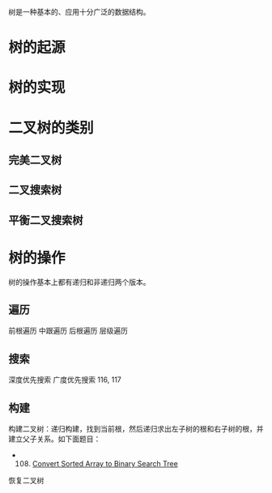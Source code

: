 树是一种基本的、应用十分广泛的数据结构。

# 树的起源


# 树的实现


# 二叉树的类别

## 完美二叉树

## 二叉搜索树

## 平衡二叉搜索树

# 树的操作

树的操作基本上都有递归和非递归两个版本。

## 遍历

前根遍历
中跟遍历
后根遍历
层级遍历

## 搜索

深度优先搜索
广度优先搜索
116, 117

## 构建

构建二叉树：递归构建，找到当前根，然后递归求出左子树的根和右子树的根，并建立父子关系。如下面题目：

* 108. [Convert Sorted Array to Binary Search Tree](https://leetcode.com/problemset/algorithms/)


恢复二叉树










